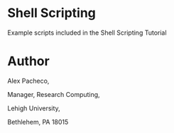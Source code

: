 # Shell Scripting
Example scripts included in the Shell Scripting Tutorial

# Author
Alex Pacheco,

Manager, Research Computing,

Lehigh University,

Bethlehem, PA 18015

